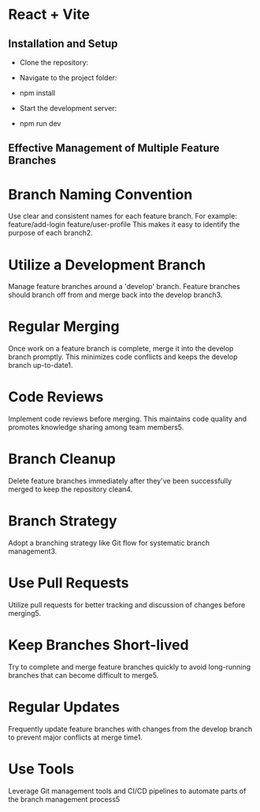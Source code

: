 # React + Vite

## Installation and Setup

- Clone the repository:

- Navigate to the project folder:

- npm install

- Start the development server:

- npm run dev

## Effective Management of Multiple Feature Branches
# Branch Naming Convention
Use clear and consistent names for each feature branch. For example:
feature/add-login
feature/user-profile
This makes it easy to identify the purpose of each branch2.
# Utilize a Development Branch
Manage feature branches around a 'develop' branch. Feature branches should branch off from and merge back into the develop branch3.
# Regular Merging
Once work on a feature branch is complete, merge it into the develop branch promptly. This minimizes code conflicts and keeps the develop branch up-to-date1.
# Code Reviews
Implement code reviews before merging. This maintains code quality and promotes knowledge sharing among team members5.
# Branch Cleanup
Delete feature branches immediately after they've been successfully merged to keep the repository clean4.
# Branch Strategy
Adopt a branching strategy like Git flow for systematic branch management3.
# Use Pull Requests
Utilize pull requests for better tracking and discussion of changes before merging5.
# Keep Branches Short-lived
Try to complete and merge feature branches quickly to avoid long-running branches that can become difficult to merge5.
# Regular Updates
Frequently update feature branches with changes from the develop branch to prevent major conflicts at merge time1.
# Use Tools
Leverage Git management tools and CI/CD pipelines to automate parts of the branch management process5
